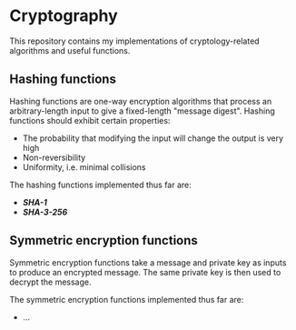 # Cryptography

This repository contains my implementations of cryptology-related algorithms and useful functions.

## Hashing functions

Hashing functions are one-way encryption algorithms that process an arbitrary-length input to give a fixed-length "message digest". Hashing functions should exhibit certain properties:
* The probability that modifying the input will change the output is very high
* Non-reversibility
* Uniformity, i.e. minimal collisions

The hashing functions implemented thus far are:
* ___SHA-1___
* ___SHA-3-256___

## Symmetric encryption functions

Symmetric encryption functions take a message and private key as inputs to produce an encrypted message. The same private key is then used to decrypt the message.

The symmetric encryption functions implemented thus far are:
* ...
